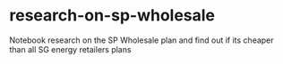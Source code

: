 # research-on-sp-wholesale
Notebook research on the SP Wholesale plan and find out if its cheaper than all SG energy retailers plans
